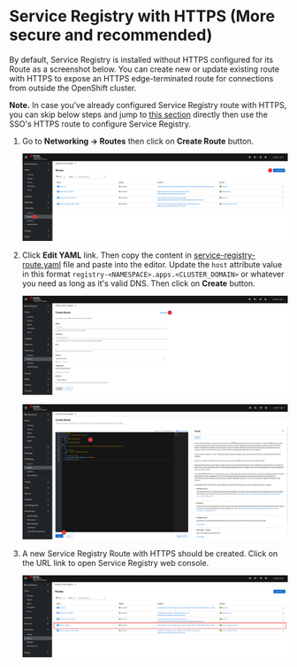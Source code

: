 # Service Registry with HTTPS (More secure and recommended)

By default, Service Registry is installed without HTTPS configured for its Route as a screenshot below. You can create new or update existing route with HTTPS to expose an HTTPS edge-terminated route for connections from outside the OpenShift cluster.

**Note.** In case you've already configured Service Registry route with HTTPS, you can skip below steps and jump to [this section](security-8.md) directly then use the SSO's HTTPS route to configure Service Registry.

1. Go to **Networking -> Routes** then click on **Create Route** button.

   ![Service Registry Authn & Authz](../../images/service-registry-authn-authz-10.png)

2. Click **Edit YAML** link. Then copy the content in [service-registry-route.yaml](../../manifest/service-registry-route.yaml) file and paste into the editor. Update the `host` attribute value in this format `registry-<NAMESPACE>.apps.<CLUSTER_DOMAIN>` or whatever you need as long as it's valid DNS. Then click on **Create** button.

   ![Service Registry Authn & Authz](../../images/service-registry-authn-authz-11.png)

   ![Service Registry Authn & Authz](../../images/service-registry-authn-authz-12.png)

3. A new Service Registry Route with HTTPS should be created. Click on the URL link to open Service Registry web console.

   ![Service Registry Authn & Authz](../../images/service-registry-authn-authz-13.png)
